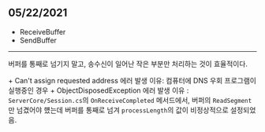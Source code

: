 ## 05/22/2021

* ReceiveBuffer
* SendBuffer

---

버퍼를 통째로 넘기지 말고, 송수신이 일어난 작은 부분만 처리하는 것이 효율적이다.

\+ Can't assign requested address 에러 발생 이유: 컴퓨터에 DNS 우회 프로그램이 실행중인 경우
\+ ObjectDisposedException 에러 발생 이유 : `ServerCore/Session.cs`의 `OnReceiveCompleted` 메서드에서, 버퍼의 `ReadSegment`만 넘겼어야 헀는데 버퍼를 통째로 넘겨 `processLength`의 값이 비정상적으로 설정되었음.